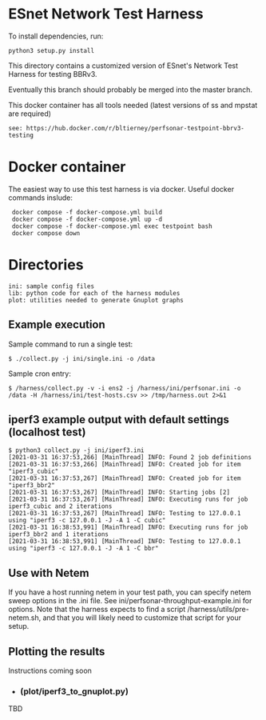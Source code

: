 # ESnet Network Test Harness

To install dependencies, run:

```
python3 setup.py install
```


This directory contains a customized version of ESnet's Network Test Harness for testing BBRv3.

Eventually this branch should probably be merged into the master branch.


This docker container has all tools needed (latest versions of ss and mpstat are required)
```
see: https://hub.docker.com/r/bltierney/perfsonar-testpoint-bbrv3-testing
```

# Docker container

The easiest way to use this test harness is via docker. Useful docker commands inslude:
```
 docker compose -f docker-compose.yml build
 docker compose -f docker-compose.yml up -d
 docker compose -f docker-compose.yml exec testpoint bash
 docker compose down
```


# Directories
```
ini: sample config files
lib: python code for each of the harness modules
plot: utilities needed to generate Gnuplot graphs
```

## Example execution

Sample command to run a single test:
~~~
$ ./collect.py -j ini/single.ini -o /data
~~~

Sample cron entry:
~~~
$ /harness/collect.py -v -i ens2 -j /harness/ini/perfsonar.ini -o /data -H /harness/ini/test-hosts.csv >> /tmp/harness.out 2>&1 
~~~

## iperf3 example output with default settings (localhost test)
```
$ python3 collect.py -j ini/iperf3.ini
[2021-03-31 16:37:53,266] [MainThread] INFO: Found 2 job definitions
[2021-03-31 16:37:53,266] [MainThread] INFO: Created job for item "iperf3_cubic"
[2021-03-31 16:37:53,267] [MainThread] INFO: Created job for item "iperf3_bbr2"
[2021-03-31 16:37:53,267] [MainThread] INFO: Starting jobs [2]
[2021-03-31 16:37:53,267] [MainThread] INFO: Executing runs for job iperf3_cubic and 2 iterations
[2021-03-31 16:37:53,267] [MainThread] INFO: Testing to 127.0.0.1 using "iperf3 -c 127.0.0.1 -J -A 1 -C cubic"
[2021-03-31 16:38:53,991] [MainThread] INFO: Executing runs for job iperf3_bbr2 and 1 iterations
[2021-03-31 16:38:53,991] [MainThread] INFO: Testing to 127.0.0.1 using "iperf3 -c 127.0.0.1 -J -A 1 -C bbr"
```

## Use with Netem

If you have a host running netem in your test path, you can specify netem sweep options in the .ini file.
See ini/perfsonar-throughput-example.ini for options. Note that the harness expects to find a script
/harness/utils/pre-netem.sh, and that you will likely need to customize that script for your setup. 

## Plotting the results

Instructions coming soon
- ### (plot/iperf3_to_gnuplot.py)
TBD
